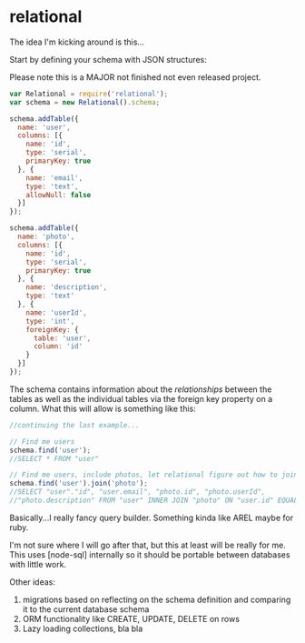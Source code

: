 # relational

The idea I'm kicking around is this...

Start by defining your schema with JSON structures:

Please note this is a MAJOR not finished not even released project.

```js
var Relational = require('relational');
var schema = new Relational().schema;

schema.addTable({
  name: 'user',
  columns: [{
    name: 'id',
    type: 'serial',
    primaryKey: true
  }, {
    name: 'email',
    type: 'text',
    allowNull: false
  }]
});

schema.addTable({
  name: 'photo',
  columns: [{
    name: 'id',
    type: 'serial',
    primaryKey: true
  }, {
    name: 'description',
    type: 'text'
  }, {
    name: 'userId',
    type: 'int',
    foreignKey: {
      table: 'user',
      column: 'id'
    }
  }]
});
```
The schema contains information about the _relationships_ between the tables as well as the individual tables via the foreign key property on a column.  What this will allow is something like this:

```js
//continuing the last example...

// Find me users
schema.find('user'); 
//SELECT * FROM "user"

// Find me users, include photos, let relational figure out how to join
schema.find('user').join('photo'); 
//SELECT "user"."id", "user.email", "photo.id", "photo.userId",
//"photo.description" FROM "user" INNER JOIN "photo" ON "user.id" EQUALS "photo.userId"

```

Basically...I really fancy query builder.  Something kinda like AREL maybe for ruby.  

I'm not sure where I will go after that, but this at least will be really for me.  This uses [node-sql] internally so it should be portable between databases with little work.

Other ideas:

1. migrations based on reflecting on the schema definition and comparing it to the current database schema
2. ORM functionality like CREATE, UPDATE, DELETE on rows
3. Lazy loading collections, bla bla
